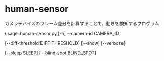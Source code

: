 # human-sensor
カメラデバイスのフレーム差分を計算することで，動きを検知するプログラム

usage: human-sensor.py [-h] --camera-id CAMERA_ID

[--diff-threshold DIFF_THRESHOLD] [--show] [--verbose]

[--sleep SLEEP] [--blind-spot BLIND_SPOT]
